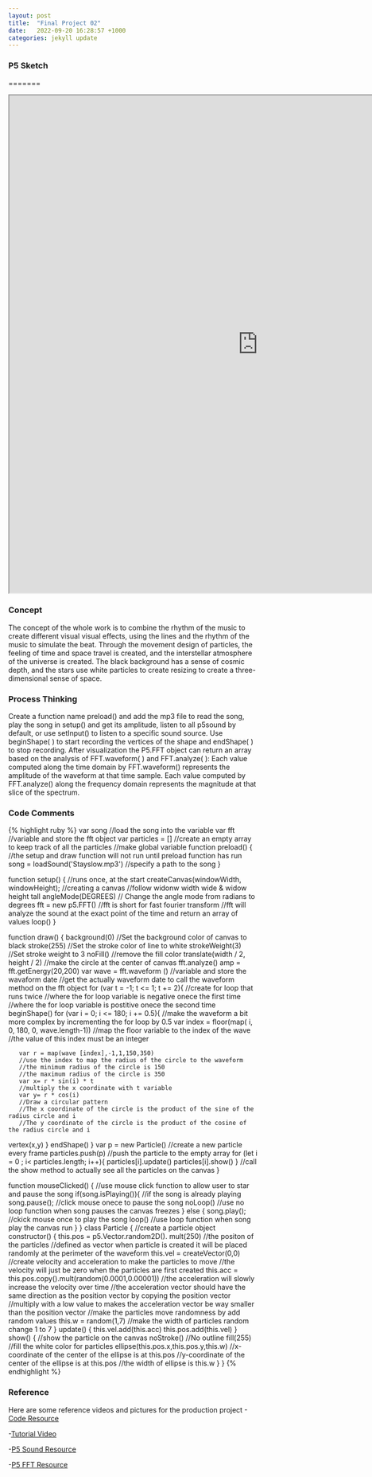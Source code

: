 ```yaml
---
layout: post
title:  "Final Project 02"
date:   2022-09-20 16:28:57 +1000
categories: jekyll update
---
```

### P5 Sketch
=======
<iframe width=1000 height=1000 src="https://editor.p5js.org/GuiGui0v0/full/WWJF8vsYK"></iframe>

### Concept  
The concept of the whole work is to combine the rhythm of the music to create different visual visual effects, using the lines and the rhythm of the music to simulate the beat. Through the movement design of particles, the feeling of time and space travel is created, and the interstellar atmosphere of the universe is created. The black background has a sense of cosmic depth, and the stars use white particles to create resizing to create a three-dimensional sense of space.

### Process Thinking
Create a function name preload() and add the mp3 file to read the song, play the song in setup() and get its amplitude, listen to all p5sound by default, or use setInput() to listen to a specific sound source. Use beginShape( ) to start recording the vertices of the shape and endShape( ) to stop recording. After visualization the P5.FFT object can return an array based on the analysis of FFT.waveform( ) and FFT.analyze( ):
Each value computed along the time domain by FFT.waveform() represents the amplitude of the waveform at that time sample. 
Each value computed by FFT.analyze() along the frequency domain represents the magnitude at that slice of the spectrum.

### Code Comments

{% highlight ruby %}
var song
//load the song into the variable
var fft
//variable and store the fft object
var particles = []
//create an empty array to keep track of all the particles
//make global variable
function preload() {
  //the setup and draw function will not run until preload function has run
  song = loadSound('Stayslow.mp3')
  //specify a path to the song
}

function setup() {
    //runs once, at the start
  createCanvas(windowWidth, windowHeight);
    //creating a canvas
    //follow widonw width wide & widow height tall
  angleMode(DEGREES)
    // Change the angle mode from radians to degrees
    fft = new p5.FFT()
    //fft is short for fast fourier transform
    //fft will analyze the sound at the exact point of the time and return an array of values
  loop()
}

function draw() {
  background(0)
  //Set the background color of canvas to black
  stroke(255)
  //Set the stroke color of line to white
  strokeWeight(3)
  //Set stroke weight to 3 
  noFill()
  //remove the fill color
  translate(width / 2, height / 2)
  //make the circle at the center of canvas
    fft.analyze()
    amp = fft.getEnergy(20,200)
  var wave = fft.waveform ()
  //variable and store the wavaform date
  //get the actually waveform date to call the waveform method on the fft object
  for (var t = -1; t <= 1; t += 2){
  //create for loop that runs twice
  //where the for loop variable is negative onece the first time
  //where the for loop variable is postitive onece the second time
  beginShape()
  for (var i = 0; i <= 180; i += 0.5){
    //make the waveform a bit more complex by incrementing the for loop by 0.5
	   var index = floor(map( i, 0, 180, 0, wave.length-1))
       //map the floor variable to the index of the wave
       //the value of this index must be an integer
       
       var r = map(wave [index],-1,1,150,350)
       //use the index to map the radius of the circle to the waveform
       //the minimum radius of the circle is 150
       //the maximum radius of the circle is 350
       var x= r * sin(i) * t
       //multiply the x coordinate with t variable
	   var y= r * cos(i)
       //Draw a circular pattern
       //The x coordinate of the circle is the product of the sine of the radius circle and i
       //The y coordinate of the circle is the product of the cosine of the radius circle and i
  vertex(x,y)
      }
  endShape()
      }
  var p = new Particle()
  //create a new particle every frame
    particles.push(p)
  //push the particle to the empty array
  for (let i = 0 ; i< particles.length; i++){
    particles[i].update()
    particles[i].show() } 
  //call the show method to actually see all the particles on the canvas
}

function mouseClicked() {
    //use mouse click function to allow user to star and pause the song
	if(song.isPlaying()){
    //if the song is already playing
      song.pause();
    //click mouse onece to pause the song
      noLoop()
    //use no loop function when song pauses the canvas freezes
	} else {
	  song.play();
    //ckick mouse once to play the song
      loop()
    //use loop function when song play the canvas run
	}
}
class Particle {
  //create a particle object
  constructor() {
    this.pos = p5.Vector.random2D(). mult(250)
    //the positon of the particles
    //defined as vector when particle is created it will be placed randomly at the perimeter of the waveform
    this.vel = createVector(0,0)
    //create velocity and acceleration to make the particles to move
    //the velocity will just be zero when the particles are first created
    this.acc = this.pos.copy().mult(random(0.0001,0.00001))
    //the acceleration will slowly increase the velocity over time
    //the acceleration vector should have the same direction as the position vector by copying the position vector
    //multiply with a low value to makes the acceleration vector be way smaller than the position vector
    //make the particles move randomness by add random values 
    this.w = random(1,7)
    //make the width of particles random change 1 to 7
  }
  update() {
    this.vel.add(this.acc)
    this.pos.add(this.vel)
  }
  show() {
    //show the particle on the canvas
    noStroke()
    //No outline
    fill(255)
    //fill the white color for particles
    ellipse(this.pos.x,this.pos.y,this.w)
    //x-coordinate of the center of the ellipse is at this.pos
    //y-coordinate of the center of the ellipse is at this.pos
    //the width of ellipse is this.w
  }
}
{% endhighlight %}

### Reference
Here are some reference videos and pictures for the production project
-[Code Resource](https://github.com/jeff2957/Music-Visualization--shader-ball-/blob/master/sketch.js)

-[Tutorial Video](https://www.youtube.com/watch?v=2O3nm0Nvbi4&list=PLA4rGu8NPxE_VigzfGujzrJf9LZv7tx_I&index=8)

-[P5 Sound Resource](https://p5js.org/reference/#/libraries/p5.sound)

-[P5 FFT Resource](https://p5js.org/reference/#/p5.FFT)